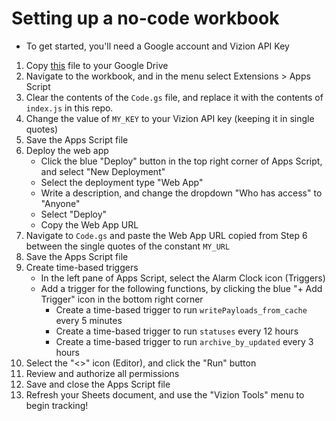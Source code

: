 # Setting up a no-code workbook
- To get started, you'll need a Google account and Vizion API Key

1. Copy [this](https://docs.google.com/spreadsheets/d/16HrYIt7UP5qqtHjIJgFjiTmWBu8ACv_Zg_s2sqqDkuM/edit?gid=0#gid=0) file to your Google Drive
2. Navigate to the workbook, and in the menu select Extensions > Apps Script
3. Clear the contents of the `Code.gs` file, and replace it with the contents of `index.js` in this repo.
4. Change the value of `MY_KEY` to your Vizion API key (keeping it in single quotes)
5. Save the Apps Script file
6. Deploy the web app
   - Click the blue "Deploy" button in the top right corner of Apps Script, and select "New Deployment"
   - Select the deployment type "Web App"
   - Write a description, and change the dropdown "Who has access" to "Anyone"
   - Select "Deploy"
   - Copy the Web App URL
7. Navigate to `Code.gs` and paste the Web App URL copied from Step 6 between the single quotes of the constant `MY_URL`
8. Save the Apps Script file
9. Create time-based triggers
   - In the left pane of Apps Script, select the Alarm Clock icon (Triggers)
   - Add a trigger for the following functions, by clicking the blue "+ Add Trigger" icon in the bottom right corner
     - Create a time-based trigger to run `writePayloads_from_cache` every 5 minutes
     - Create a time-based trigger to run `statuses` every 12 hours
     - Create a time-based trigger to run `archive_by_updated` every 3 hours
10. Select the "<>" icon (Editor), and click the "Run" button
11. Review and authorize all permissions
12. Save and close the Apps Script file
13. Refresh your Sheets document, and use the "Vizion Tools" menu to begin tracking!
